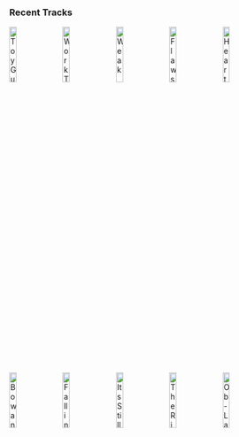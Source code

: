 ### Recent Tracks
[<img src='https://lastfm.freetls.fastly.net/i/u/300x300/cce5e71082b54c6bcc82322b8728706d.png' width='16%' height='16%' alt='Toy Guns'>](https://www.last.fm/music/tokyo%2bpolice%2bclub/_/toy%2bguns)&nbsp;&nbsp;&nbsp;&nbsp;[<img src='https://lastfm.freetls.fastly.net/i/u/300x300/d235e5e2780fefef901cd8c2d185f877.png' width='16%' height='16%' alt='Work This Body'>](https://www.last.fm/music/walk%2bthe%2bmoon/_/work%2bthis%2bbody)&nbsp;&nbsp;&nbsp;&nbsp;[<img src='https://lastfm.freetls.fastly.net/i/u/300x300/e9b66927925f67b6ea67943541b31f19.png' width='16%' height='16%' alt='Weak'>](https://www.last.fm/music/ajr/_/weak)&nbsp;&nbsp;&nbsp;&nbsp;[<img src='https://lastfm.freetls.fastly.net/i/u/300x300/90a4432699af42149072e0177151108a.png' width='16%' height='16%' alt='Flaws'>](https://www.last.fm/music/bastille/_/flaws)&nbsp;&nbsp;&nbsp;&nbsp;[<img src='https://lastfm.freetls.fastly.net/i/u/300x300/b9b4d47b22f84d1acd3cbce1e6430c6f.png' width='16%' height='16%' alt='Heartbeat'>](https://www.last.fm/music/satellite%2bstories/_/heartbeat)&nbsp;&nbsp;&nbsp;&nbsp;<br>[<img src='https://lastfm.freetls.fastly.net/i/u/300x300/fd29e4875c3f4f267f7ed77cc6c6718a.png' width='16%' height='16%' alt='Bow and Arrow - Alternate Version'>](https://www.last.fm/music/reuben%2band%2bthe%2bdark/_/bow%2band%2barrow%2b-%2balternate%2bversion)&nbsp;&nbsp;&nbsp;&nbsp;[<img src='https://lastfm.freetls.fastly.net/i/u/300x300/045c0c0b4ae300da6955935f296fa82e.png' width='16%' height='16%' alt='Falling'>](https://www.last.fm/music/betcha/_/falling)&nbsp;&nbsp;&nbsp;&nbsp;[<img src='https://lastfm.freetls.fastly.net/i/u/300x300/02f6826242524a0abe9c2c8ebc05b4e5.png' width='16%' height='16%' alt='Its Still Rock and Roll to Me'>](https://www.last.fm/music/billy%2bjoel/_/it%2527s%2bstill%2brock%2band%2broll%2bto%2bme)&nbsp;&nbsp;&nbsp;&nbsp;[<img src='https://lastfm.freetls.fastly.net/i/u/300x300/5436397d757a9d538a42c46ee939bfd9.png' width='16%' height='16%' alt='The River'>](https://www.last.fm/music/aurora/_/the%2briver)&nbsp;&nbsp;&nbsp;&nbsp;[<img src='https://lastfm.freetls.fastly.net/i/u/300x300/596f234606f9f45c1cb58a79c6279c6a.png' width='16%' height='16%' alt='Ob-La-Di, Ob-La-Da - Remastered 2009'>](https://www.last.fm/music/the%2bbeatles/_/ob-la-di%252c%2bob-la-da%2b-%2bremastered%2b2009)&nbsp;&nbsp;&nbsp;&nbsp;<br>